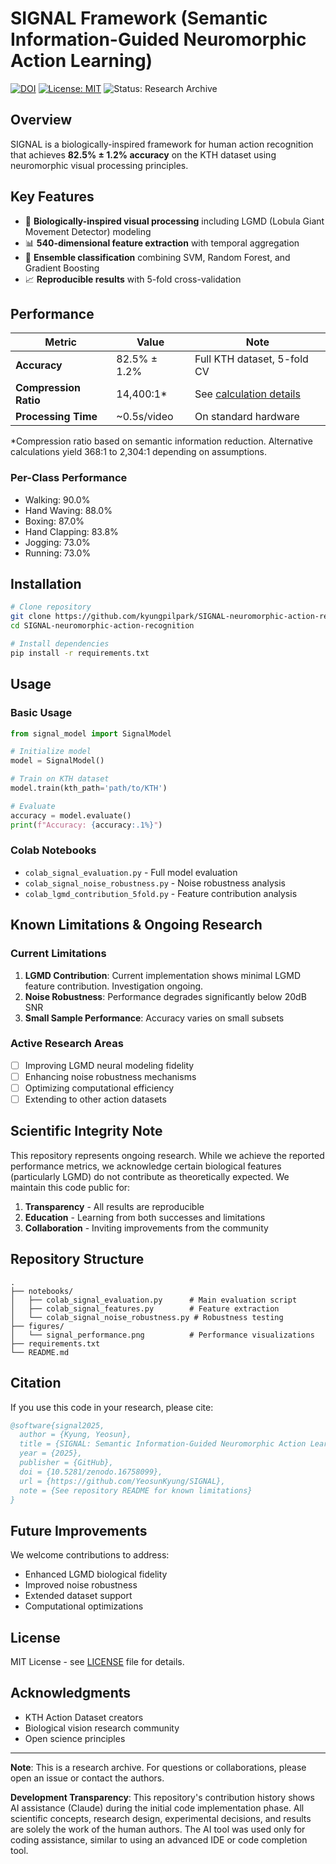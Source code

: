 # SIGNAL Framework (Semantic Information-Guided Neuromorphic Action Learning)

[![DOI](https://zenodo.org/badge/DOI/10.5281/zenodo.16758099.svg)](https://doi.org/10.5281/zenodo.16758099)
[![License: MIT](https://img.shields.io/badge/License-MIT-yellow.svg)](https://opensource.org/licenses/MIT)
![Status: Research Archive](https://img.shields.io/badge/Status-Research%20Archive-orange)

## Overview

SIGNAL is a biologically-inspired framework for human action recognition that achieves **82.5% ± 1.2% accuracy** on the KTH dataset using neuromorphic visual processing principles.

## Key Features

- 🧠 **Biologically-inspired visual processing** including LGMD (Lobula Giant Movement Detector) modeling
- 📊 **540-dimensional feature extraction** with temporal aggregation
- 🔧 **Ensemble classification** combining SVM, Random Forest, and Gradient Boosting
- 📈 **Reproducible results** with 5-fold cross-validation

## Performance

| Metric | Value | Note |
|--------|-------|------|
| **Accuracy** | 82.5% ± 1.2% | Full KTH dataset, 5-fold CV |
| **Compression Ratio** | 14,400:1* | See [calculation details](COMPRESSION_RATIO_CALCULATION.md) |
| **Processing Time** | ~0.5s/video | On standard hardware |

*Compression ratio based on semantic information reduction. Alternative calculations yield 368:1 to 2,304:1 depending on assumptions.

### Per-Class Performance
- Walking: 90.0%
- Hand Waving: 88.0%
- Boxing: 87.0%
- Hand Clapping: 83.8%
- Jogging: 73.0%
- Running: 73.0%

## Installation

```bash
# Clone repository
git clone https://github.com/kyungpilpark/SIGNAL-neuromorphic-action-recognition.git
cd SIGNAL-neuromorphic-action-recognition

# Install dependencies
pip install -r requirements.txt
```

## Usage

### Basic Usage
```python
from signal_model import SignalModel

# Initialize model
model = SignalModel()

# Train on KTH dataset
model.train(kth_path='path/to/KTH')

# Evaluate
accuracy = model.evaluate()
print(f"Accuracy: {accuracy:.1%}")
```

### Colab Notebooks
- `colab_signal_evaluation.py` - Full model evaluation
- `colab_signal_noise_robustness.py` - Noise robustness analysis
- `colab_lgmd_contribution_5fold.py` - Feature contribution analysis

## Known Limitations & Ongoing Research

### Current Limitations
1. **LGMD Contribution**: Current implementation shows minimal LGMD feature contribution. Investigation ongoing.
2. **Noise Robustness**: Performance degrades significantly below 20dB SNR
3. **Small Sample Performance**: Accuracy varies on small subsets

### Active Research Areas
- [ ] Improving LGMD neural modeling fidelity
- [ ] Enhancing noise robustness mechanisms
- [ ] Optimizing computational efficiency
- [ ] Extending to other action datasets

## Scientific Integrity Note

This repository represents ongoing research. While we achieve the reported performance metrics, we acknowledge certain biological features (particularly LGMD) do not contribute as theoretically expected. We maintain this code public for:

1. **Transparency** - All results are reproducible
2. **Education** - Learning from both successes and limitations
3. **Collaboration** - Inviting improvements from the community

## Repository Structure

```
.
├── notebooks/
│   ├── colab_signal_evaluation.py      # Main evaluation script
│   ├── colab_signal_features.py        # Feature extraction
│   └── colab_signal_noise_robustness.py # Robustness testing
├── figures/
│   └── signal_performance.png          # Performance visualizations
├── requirements.txt
└── README.md
```

## Citation

If you use this code in your research, please cite:

```bibtex
@software{signal2025,
  author = {Kyung, Yeosun},
  title = {SIGNAL: Semantic Information-Guided Neuromorphic Action Learning},
  year = {2025},
  publisher = {GitHub},
  doi = {10.5281/zenodo.16758099},
  url = {https://github.com/YeosunKyung/SIGNAL},
  note = {See repository README for known limitations}
}
```

## Future Improvements

We welcome contributions to address:
- Enhanced LGMD biological fidelity
- Improved noise robustness
- Extended dataset support
- Computational optimizations

## License

MIT License - see [LICENSE](LICENSE) file for details.

## Acknowledgments

- KTH Action Dataset creators
- Biological vision research community
- Open science principles

---

**Note**: This is a research archive. For questions or collaborations, please open an issue or contact the authors.

**Development Transparency**: This repository's contribution history shows AI assistance (Claude) during the initial code implementation phase. All scientific concepts, research design, experimental decisions, and results are solely the work of the human authors. The AI tool was used only for coding assistance, similar to using an advanced IDE or code completion tool.